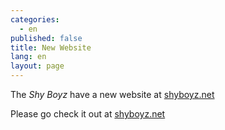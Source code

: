 ```yaml
---
categories: 
  - en
published: false
title: New Website
lang: en
layout: page
---
```


The *Shy Boyz* have a new website at [shyboyz.net](http://shyboyz.net)

Please go check it out at [shyboyz.net](http://shyboyz.net)